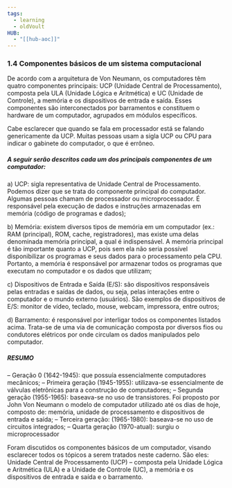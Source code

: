 ```yaml
---
tags:
  - learning
  - oldVoult
HUB:
  - "[[hub-aoc]]"
---
```

### 1.4 Componentes básicos de um sistema computacional

De acordo com a arquitetura de Von Neumann, os computadores têm quatro componentes principais: UCP (Unidade Central de Processamento), composta pela ULA (Unidade Lógica e Aritmética) e UC (Unidade de Controle), a memória e os dispositivos de entrada e saída. Esses componentes são interconectados por barramentos e constituem o hardware de um computador, agrupados em módulos específicos.

Cabe esclarecer que quando se fala em processador está se falando genericamente da UCP. Muitas pessoas usam a sigla UCP ou CPU para indicar o gabinete do computador, o que é errôneo.





##### A seguir serão descritos cada um dos principais componentes de um computador:

a) UCP: sigla representativa de Unidade Central de Processamento. Podemos dizer que se trata do componente principal do computador. Algumas pessoas chamam de processador ou microprocessador. É responsável pela execução de dados e instruções armazenadas em memória (código de programas e dados);

b)  Memória: existem diversos tipos de memória em um computador (ex.: RAM (principal), ROM, cache, registradores), mas existe uma delas denominada memória principal, a qual é indispensável. A memória principal é tão importante quanto a UCP, pois sem ela não seria possível disponibilizar os programas e seus dados para o processamento pela CPU. Portanto, a memória é responsável por armazenar todos os programas que executam no computador e os dados que utilizam;

c) Dispositivos de Entrada e Saída (E/S): são dispositivos responsáveis pelas entradas e saídas de dados, ou seja, pelas interações entre o computador e o mundo externo (usuários). São exemplos de dispositivos de E/S: monitor de vídeo, teclado, mouse, webcam, impressora, entre outros;

d) Barramento: é responsável por interligar todos os componentes listados acima. Trata-se de uma via de comunicação composta por diversos fios ou condutores elétricos por onde circulam os dados manipulados pelo computador.

##### RESUMO

– Geração 0 (1642-1945): que possuía essencialmente computadores mecânicos;
– Primeira geração (1945-1955): utilizava-se essencialmente de válvulas eletrônicas para a construção de computadores;
– Segunda geração (1955-1965): baseava-se no uso de transistores. Foi proposto por John Von Neumann o modelo de computador utilizado até os dias de hoje, composto de: memória, unidade de processamento e dispositivos de entrada e saída;
– Terceira geração: (1965-1980): baseava-se no uso de circuitos integrados; 
– Quarta geração (1970-atual): surgiu o microprocessador

Foram discutidos os componentes básicos de um computador, visando esclarecer todos os tópicos a serem tratados neste caderno. São eles: Unidade Central de Processamento (UCP) – composta pela Unidade Lógica e Aritmética (ULA) e a Unidade de Controle (UC), a memória e os dispositivos de entrada e saída e o barramento.